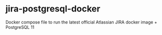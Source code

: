 # jira-postgresql-docker
Docker compose file to run the latest official Atlassian JIRA docker image + PostgreSQL 11 

